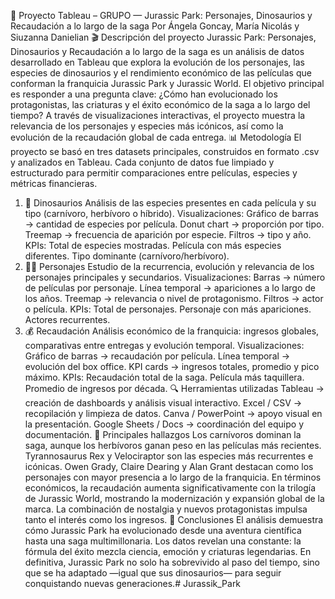 🦕 Proyecto Tableau – GRUPO — Jurassic Park: Personajes, Dinosaurios y Recaudación a lo largo de la saga
Por Ángela Goncay, María Nicolás y Siuzanna Danielian
🎬 Descripción del proyecto
Jurassic Park: Personajes, Dinosaurios y Recaudación a lo largo de la saga es un análisis de datos desarrollado en Tableau que explora la evolución de los personajes, las especies de dinosaurios y el rendimiento económico de las películas que conforman la franquicia Jurassic Park y Jurassic World.
El objetivo principal es responder a una pregunta clave:
¿Cómo han evolucionado los protagonistas, las criaturas y el éxito económico de la saga a lo largo del tiempo?
A través de visualizaciones interactivas, el proyecto muestra la relevancia de los personajes y especies más icónicos, así como la evolución de la recaudación global de cada entrega.
📊 Metodología
El proyecto se basó en tres datasets principales, construidos en formato .csv y analizados en Tableau.
Cada conjunto de datos fue limpiado y estructurado para permitir comparaciones entre películas, especies y métricas financieras.
1. 🦖 Dinosaurios
Análisis de las especies presentes en cada película y su tipo (carnívoro, herbívoro o híbrido).
Visualizaciones:
Gráfico de barras → cantidad de especies por película.
Donut chart → proporción por tipo.
Treemap → frecuencia de aparición por especie.
Filtros → tipo y año.
KPIs:
Total de especies mostradas.
Película con más especies diferentes.
Tipo dominante (carnívoro/herbívoro).
2. 🧍‍♀️ Personajes
Estudio de la recurrencia, evolución y relevancia de los personajes principales y secundarios.
Visualizaciones:
Barras → número de películas por personaje.
Línea temporal → apariciones a lo largo de los años.
Treemap → relevancia o nivel de protagonismo.
Filtros → actor o película.
KPIs:
Total de personajes.
Personaje con más apariciones.
Actores recurrentes.
3. 💰 Recaudación
Análisis económico de la franquicia: ingresos globales, comparativas entre entregas y evolución temporal.
Visualizaciones:
Gráfico de barras → recaudación por película.
Línea temporal → evolución del box office.
KPI cards → ingresos totales, promedio y pico máximo.
KPIs:
Recaudación total de la saga.
Película más taquillera.
Promedio de ingresos por década.
🔍 Herramientas utilizadas
Tableau → creación de dashboards y análisis visual interactivo.
Excel / CSV → recopilación y limpieza de datos.
Canva / PowerPoint → apoyo visual en la presentación.
Google Sheets / Docs → coordinación del equipo y documentación.
🧭 Principales hallazgos
Los carnívoros dominan la saga, aunque los herbívoros ganan peso en las películas más recientes.
Tyrannosaurus Rex y Velociraptor son las especies más recurrentes e icónicas.
Owen Grady, Claire Dearing y Alan Grant destacan como los personajes con mayor presencia a lo largo de la franquicia.
En términos económicos, la recaudación aumenta significativamente con la trilogía de Jurassic World, mostrando la modernización y expansión global de la marca.
La combinación de nostalgia y nuevos protagonistas impulsa tanto el interés como los ingresos.
🧠 Conclusiones
El análisis demuestra cómo Jurassic Park ha evolucionado desde una aventura científica hasta una saga multimillonaria.
Los datos revelan una constante: la fórmula del éxito mezcla ciencia, emoción y criaturas legendarias.
En definitiva, Jurassic Park no solo ha sobrevivido al paso del tiempo, sino que se ha adaptado —igual que sus dinosaurios— para seguir conquistando nuevas generaciones.# Jurassik_Park
